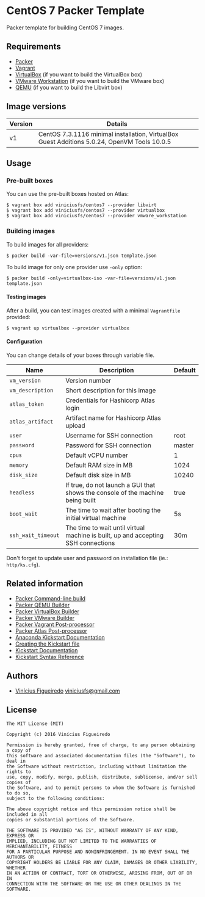 # CentOS 7 Packer Template

Packer template for building CentOS 7 images.


## Requirements

  - [Packer](http://packer.io/)
  - [Vagrant](http://vagrantup.com/)
  - [VirtualBox](http://virtualbox.org/) (if you want to build the VirtualBox box)
  - [VMware Workstation](http://vmware.com/products/workstation.html) (if you want to build the VMware box)
  - [QEMU](http://qemu.org/) (if you want to build the Libvirt box)


## Image versions

Version | Details
--------|--------
v1 | CentOS 7.3.1116 minimal installation, VirtualBox Guest Additions 5.0.24, OpenVM Tools 10.0.5


## Usage

### Pre-built boxes

You can use the pre-built boxes hosted on Atlas:

    $ vagrant box add viniciusfs/centos7 --provider libvirt
    $ vagrant box add viniciusfs/centos7 --provider virtualbox
    $ vagrant box add viniciusfs/centos7 --provider vmware_workstation


### Building images

To build images for all providers:

    $ packer build -var-file=versions/v1.json template.json


To build image for only one provider use `-only` option:

    $ packer build -only=virtualbox-iso -var-file=versions/v1.json template.json


#### Testing images

After a build, you can test images created with a minimal `Vagrantfile` provided:

    $ vagrant up virtualbox --provider virtualbox


#### Configuration

You can change details of your boxes through variable file.

Name | Description | Default
-----|-------------|--------
`vm_version` | Version number |
`vm_description` | Short description for this image |
`atlas_token` | Credentials for Hashicorp Atlas login |
`atlas_artifact` | Artifact name for Hashicorp Atlas upload |
`user` | Username for SSH connection | root
`password` | Password for SSH connection | master
`cpus` | Default vCPU number | 1
`memory` | Default RAM size in MB | 1024
`disk_size` | Default disk size in MB | 10240
`headless` | If true, do not launch a GUI that shows the console of the machine being built | true
`boot_wait` | The time to wait after booting the initial virtual machine | 5s
`ssh_wait_timeout`| The time to wait until virtual machine is built, up and accepting SSH connections | 30m

Don't forget to update user and password on installation file (ie.: `http/ks.cfg`).


## Related information

* [Packer Command-line build](https://www.packer.io/docs/command-line/build.html)
* [Packer QEMU Builder](https://www.packer.io/docs/builders/qemu.html)
* [Packer VirtualBox Builder](https://www.packer.io/docs/builders/virtualbox-iso.html)
* [Packer VMware Builder](https://www.packer.io/docs/builders/vmware-iso.html)
* [Packer Vagrant Post-processor](https://www.packer.io/docs/post-processors/vagrant.html)
* [Packer Atlas Post-processor](https://www.packer.io/docs/post-processors/atlas.html)
* [Anaconda Kickstart Documentation](https://rhinstaller.github.io/anaconda/kickstart.html)
* [Creating the Kickstart file](https://access.redhat.com/documentation/en-US/Red_Hat_Enterprise_Linux/6/html/Installation_Guide/s1-kickstart2-file.html)
* [Kickstart Documentation](http://pykickstart.readthedocs.io/en/latest/kickstart-docs.html)
* [Kickstart Syntax Reference](https://access.redhat.com/documentation/en-US/Red_Hat_Enterprise_Linux/7/html/Installation_Guide/sect-kickstart-syntax.html)


## Authors

  - [Vinícius Figueiredo](http://ultrav.com.br) <viniciusfs@gmail.com>


## License

    The MIT License (MIT)

    Copyright (c) 2016 Vinícius Figueiredo

    Permission is hereby granted, free of charge, to any person obtaining a copy of
    this software and associated documentation files (the "Software"), to deal in
    the Software without restriction, including without limitation the rights to
    use, copy, modify, merge, publish, distribute, sublicense, and/or sell copies of
    the Software, and to permit persons to whom the Software is furnished to do so,
    subject to the following conditions:

    The above copyright notice and this permission notice shall be included in all
    copies or substantial portions of the Software.

    THE SOFTWARE IS PROVIDED "AS IS", WITHOUT WARRANTY OF ANY KIND, EXPRESS OR
    IMPLIED, INCLUDING BUT NOT LIMITED TO THE WARRANTIES OF MERCHANTABILITY, FITNESS
    FOR A PARTICULAR PURPOSE AND NONINFRINGEMENT. IN NO EVENT SHALL THE AUTHORS OR
    COPYRIGHT HOLDERS BE LIABLE FOR ANY CLAIM, DAMAGES OR OTHER LIABILITY, WHETHER
    IN AN ACTION OF CONTRACT, TORT OR OTHERWISE, ARISING FROM, OUT OF OR IN
    CONNECTION WITH THE SOFTWARE OR THE USE OR OTHER DEALINGS IN THE SOFTWARE.
